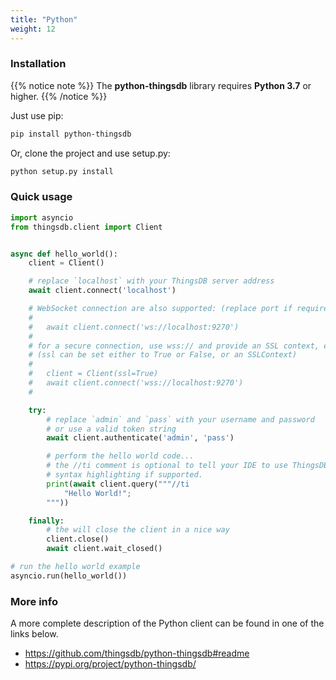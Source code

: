 ```yaml
---
title: "Python"
weight: 12
---
```


### Installation

{{% notice note %}}
The **python-thingsdb** library requires **Python 3.7** or higher.
{{% /notice %}}

Just use pip:

```bash
pip install python-thingsdb
```

Or, clone the project and use setup.py:

```bash
python setup.py install
```

### Quick usage

```python
import asyncio
from thingsdb.client import Client


async def hello_world():
    client = Client()

    # replace `localhost` with your ThingsDB server address
    await client.connect('localhost')

    # WebSocket connection are also supported: (replace port if required)
    #
    #   await client.connect('ws://localhost:9270')
    #
    # for a secure connection, use wss:// and provide an SSL context, example:
    # (ssl can be set either to True or False, or an SSLContext)
    #
    #   client = Client(ssl=True)
    #   await client.connect('wss://localhost:9270')
    #

    try:
        # replace `admin` and `pass` with your username and password
        # or use a valid token string
        await client.authenticate('admin', 'pass')

        # perform the hello world code...
        # the //ti comment is optional to tell your IDE to use ThingsDB
        # syntax highlighting if supported.
        print(await client.query("""//ti
            "Hello World!";
        """))

    finally:
        # the will close the client in a nice way
        client.close()
        await client.wait_closed()

# run the hello world example
asyncio.run(hello_world())
```

### More info

A more complete description of the Python client can be found in one of the links below.

- https://github.com/thingsdb/python-thingsdb#readme
- https://pypi.org/project/python-thingsdb/
